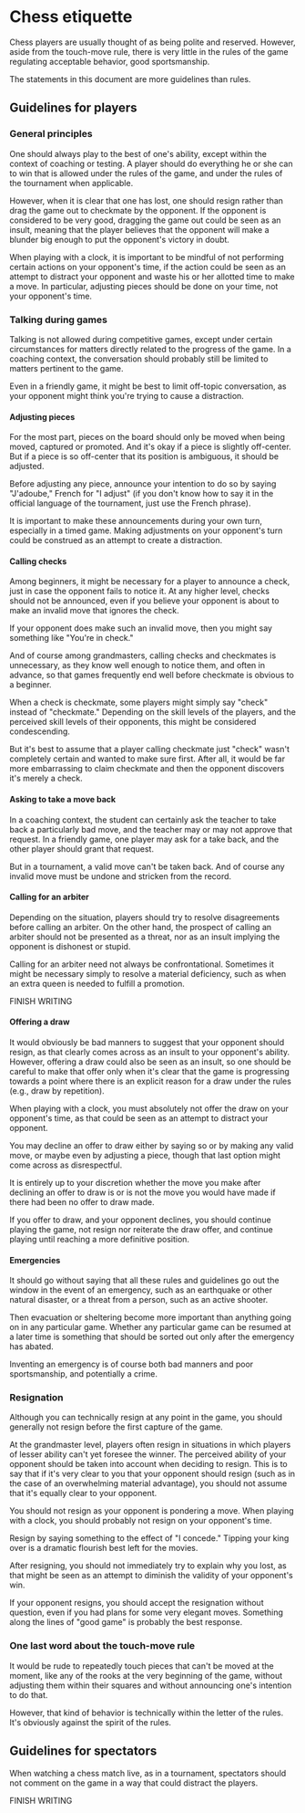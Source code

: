 # Chess etiquette

Chess players are usually thought of as being polite and reserved. However, 
aside from the touch-move rule, there is very little in the rules of the game 
regulating acceptable behavior, good sportsmanship.

The statements in this document are more guidelines than rules.

## Guidelines for players

### General principles

One should always play to the best of one's ability, except within the context 
of coaching or testing. A player should do everything he or she can to win that 
is allowed under the rules of the game, and under the rules of the tournament 
when applicable.

However, when it is clear that one has lost, one should resign rather than drag 
the game out to checkmate by the opponent. If the opponent is considered to be 
very good, dragging the game out could be seen as an insult, meaning that the 
player believes that the opponent will make a blunder big enough to put the 
opponent's victory in doubt.

When playing with a clock, it is important to be mindful of not performing 
certain actions on your opponent's time, if the action could be seen as an 
attempt to distract your opponent and waste his or her allotted time to make a 
move. In particular, adjusting pieces should be done on your time, not your 
opponent's time.

### Talking during games

Talking is not allowed during competitive games, except under certain 
circumstances for matters directly related to the progress of the game. In a 
coaching context, the conversation should probably still be limited to matters 
pertinent to the game.

Even in a friendly game, it might be best to limit off-topic conversation, as 
your opponent might think you're trying to cause a distraction.

#### Adjusting pieces

For the most part, pieces on the board should only be moved when being moved, 
captured or promoted. And it's okay if a piece is slightly off-center. But if a 
piece is so off-center that its position is ambiguous, it should be adjusted.

Before adjusting any piece, announce your intention to do so by saying 
"J'adoube," French for "I adjust" (if you don't know how to say it in the 
official language of the tournament, just use the French phrase).

It is important to make these announcements during your own turn, especially in 
a timed game. Making adjustments on your opponent's turn could be construed as 
an attempt to create a distraction.

#### Calling checks

Among beginners, it might be necessary for a player to announce a check, just in 
case the opponent fails to notice it. At any higher level, checks should not be 
announced, even if you believe your opponent is about to make an invalid move 
that ignores the check.

If your opponent does make such an invalid move, then you might say something 
like "You're in check."

And of course among grandmasters, calling checks and checkmates is unnecessary, 
as they know well enough to notice them, and often in advance, so that games 
frequently end well before checkmate is obvious to a beginner.

When a check is checkmate, some players might simply say "check" instead of 
"checkmate." Depending on the skill levels of the players, and the perceived 
skill levels of their opponents, this might be considered condescending.

But it's best to assume that a player calling checkmate just "check" wasn't 
completely certain and wanted to make sure first. After all, it would be far 
more embarrassing to claim checkmate and then the opponent discovers it's merely 
a check.

#### Asking to take a move back

In a coaching context, the student can certainly ask the teacher to take back a 
particularly bad move, and the teacher may or may not approve that request. In a 
friendly game, one player may ask for a take back, and the other player should 
grant that request.

But in a tournament, a valid move can't be taken back. And of course any invalid 
move must be undone and stricken from the record.

#### Calling for an arbiter

Depending on the situation, players should try to resolve disagreements before 
calling an arbiter. On the other hand, the prospect of calling an arbiter should 
not be presented as a threat, nor as an insult implying the opponent is 
dishonest or stupid.

Calling for an arbiter need not always be confrontational. Sometimes it might be 
necessary simply to resolve a material deficiency, such as when an extra queen 
is needed to fulfill a promotion.

FINISH WRITING

#### Offering a draw

It would obviously be bad manners to suggest that your opponent should resign, 
as that clearly comes across as an insult to your opponent's ability. However, 
offering a draw could also be seen as an insult, so one should be careful to 
make that offer only when it's clear that the game is progressing towards a 
point where there is an explicit reason for a draw under the rules (e.g., draw 
by repetition).

When playing with a clock, you must absolutely not offer the draw on your 
opponent's time, as that could be seen as an attempt to distract your opponent.

You may decline an offer to draw either by saying so or by making any valid 
move, or maybe even by adjusting a piece, though that last option might come 
across as disrespectful.

It is entirely up to your discretion whether the move you make after declining 
an offer to draw is or is not the move you would have made if there had been no 
offer to draw made.

If you offer to draw, and your opponent declines, you should continue playing 
the game, not resign nor reiterate the draw offer, and continue playing until 
reaching a more definitive position.

#### Emergencies

It should go without saying that all these rules and guidelines go out the 
window in the event of an emergency, such as an earthquake or other natural 
disaster, or a threat from a person, such as an active shooter.

Then evacuation or sheltering become more important than anything going on in 
any particular game. Whether any particular game can be resumed at a later time 
is something that should be sorted out only after the emergency has abated.

Inventing an emergency is of course both bad manners and poor sportsmanship, and 
potentially a crime.

### Resignation

Although you can technically resign at any point in the game, you should 
generally not resign before the first capture of the game.

At the grandmaster level, players often resign in situations in which players of 
lesser ability can't yet foresee the winner. The perceived ability of your 
opponent should be taken into account when deciding to resign. This is to say 
that if it's very clear to you that your opponent should resign (such as in the 
case of an overwhelming material advantage), you should not assume that it's 
equally clear to your opponent.

You should not resign as your opponent is pondering a move. When playing with a 
clock, you should probably not resign on your opponent's time.

Resign by saying something to the effect of "I concede." Tipping your king over 
is a dramatic flourish best left for the movies.

After resigning, you should not immediately try to explain why you lost, as that 
might be seen as an attempt to diminish the validity of your opponent's win.

If your opponent resigns, you should accept the resignation without question, 
even if you had plans for some very elegant moves. Something along the lines of 
"good game" is probably the best response.

### One last word about the touch-move rule

It would be rude to repeatedly touch pieces that can't be moved at the moment, 
like any of the rooks at the very beginning of the game, without adjusting them 
within their squares and without announcing one's intention to do that.

However, that kind of behavior is technically within the letter of the rules. 
It's obviously against the spirit of the rules.

## Guidelines for spectators

When watching a chess match live, as in a tournament, spectators should not 
comment on the game in a way that could distract the players.

FINISH WRITING
